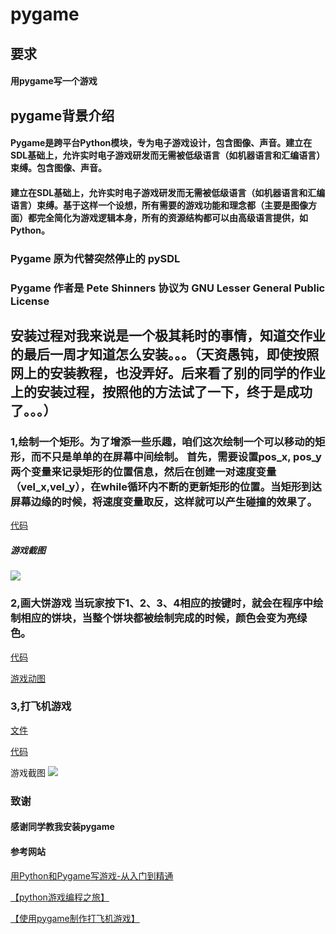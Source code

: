 # pygame

## 要求   
#### 用pygame写一个游戏

## pygame背景介绍

#### Pygame是跨平台Python模块，专为电子游戏设计，包含图像、声音。建立在SDL基础上，允许实时电子游戏研发而无需被低级语言（如机器语言和汇编语言）束缚。包含图像、声音。

#### 建立在SDL基础上，允许实时电子游戏研发而无需被低级语言（如机器语言和汇编语言）束缚。基于这样一个设想，所有需要的游戏功能和理念都（主要是图像方面）都完全简化为游戏逻辑本身，所有的资源结构都可以由高级语言提供，如Python。

### Pygame 原为代替突然停止的 pySDL

### Pygame 作者是 Pete Shinners 协议为 GNU Lesser General Public License

## 安装过程对我来说是一个极其耗时的事情，知道交作业的最后一周才知道怎么安装。。。（天资愚钝，即使按照网上的安装教程，也没弄好。后来看了别的同学的作业上的安装过程，按照他的方法试了一下，终于是成功了。。。）

### 1,绘制一个矩形。为了增添一些乐趣，咱们这次绘制一个可以移动的矩形，而不只是单单的在屏幕中间绘制。  首先，需要设置pos_x, pos_y 两个变量来记录矩形的位置信息，然后在创建一对速度变量（vel_x,vel_y），在while循环内不断的更新矩形的位置。当矩形到达屏幕边缘的时候，将速度变量取反，这样就可以产生碰撞的效果了。
[代码](https://github.com/zhangsheng999/1111/blob/master/%E6%96%B0%E5%BB%BA%E6%96%87%E6%9C%AC%E6%96%87%E6%A1%A3%20(2).txt)

##### 游戏截图

![](http://images2015.cnblogs.com/blog/798142/201511/798142-20151115170154759-1135845346.png)


### 2,画大饼游戏     当玩家按下1、2、3、4相应的按键时，就会在程序中绘制相应的饼块，当整个饼块都被绘制完成的时候，颜色会变为亮绿色。

[代码](https://github.com/zhangsheng999/1111/blob/master/%E6%96%B0%E5%BB%BA%E6%96%87%E6%9C%AC%E6%96%87%E6%A1%A3%20(3).txt)


[游戏动图](https://github.com/zhangsheng999/1111/blob/master/The%20Pie%20Game%20-%20Press%201%2C2%2C3%2C4%202017_11_19%2019_42_01%20(2).mp4)


### 3,打飞机游戏  
[文件](https://github.com/Kill-Console/PythonShootGame/tree/master/resources)

[代码](https://github.com/zhangsheng999/1111/blob/master/%E6%96%B0%E5%BB%BA%E6%96%87%E6%9C%AC%E6%96%87%E6%A1%A3.txt)

游戏截图
![](http://images.cnitblog.com/blog/459135/201309/26093310-1f163fee95714bafab1d773e13df384d.png)


### 致谢  
#### 感谢同学教我安装pygame
#### 参考网站

[用Python和Pygame写游戏-从入门到精通](https://eyehere.net/2011/python-pygame-novice-professional-1/)

[【python游戏编程之旅】](http://www.cnblogs.com/msxh/p/4966899.html)

[【使用pygame制作打飞机游戏】](http://www.cnblogs.com/dukeleo/p/3339780.html)
